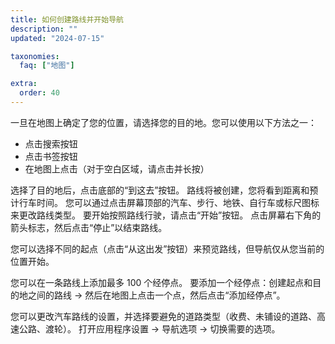 ```yaml
---
title: 如何创建路线并开始导航
description: ""
updated: "2024-07-15"

taxonomies:
  faq: ["地图"]

extra:
  order: 40
---
```


一旦在地图上确定了您的位置，请选择您的目的地。您可以使用以下方法之一：

* 点击搜索按钮
* 点击书签按钮
* 在地图上点击（对于空白区域，请点击并长按）

选择了目的地后，点击底部的“到这去”按钮。
路线将被创建，您将看到距离和预计行车时间。
您可以通过点击屏幕顶部的汽车、步行、地铁、自行车或标尺图标来更改路线类型。
要开始按照路线行驶，请点击“开始”按钮。
点击屏幕右下角的箭头标志，然后点击“停止”以结束路线。

您可以选择不同的起点（点击“从这出发”按钮）来预览路线，但导航仅从您当前的位置开始。

您可以在一条路线上添加最多 100 个经停点。
要添加一个经停点：创建起点和目的地之间的路线 → 然后在地图上点击一个点，然后点击“添加经停点”。

您可以更改汽车路线的设置，并选择要避免的道路类型（收费、未铺设的道路、高速公路、渡轮）。
打开应用程序设置 → 导航选项 → 切换需要的选项。
